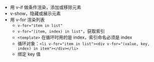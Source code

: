 * 用 v-if 做条件渲染，添加或移除元素
* v-show，隐藏或展示元素
* 用 v-for 渲染列表
    * `v-for="item in list"`
    * `v-for="(item, index) in list"`，获取索引
    * `<template>` 在循环时用的是 index，索引命名必须是 index
    * 循环对象：`<li v-for="item in list"><div v-for="(value, key, index) in item"></div></li>`
    * 绑定 key 值
